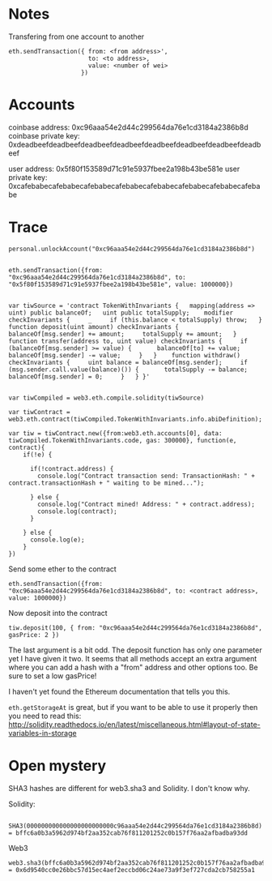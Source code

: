 # Notes


Transfering from one account to another

```
eth.sendTransaction({ from: <from address>',
                      to: <to address>,
                      value: <number of wei>
                    })
```

# Accounts

coinbase address:     0xc96aaa54e2d44c299564da76e1cd3184a2386b8d
coinbase private key: 0xdeadbeefdeadbeefdeadbeefdeadbeefdeadbeefdeadbeefdeadbeefdeadbeef

user address:         0x5f80f153589d71c91e5937fbee2a198b43be581e
user private key:     0xcafebabecafebabecafebabecafebabecafebabecafebabecafebabecafebabe

# Trace

    personal.unlockAccount("0xc96aaa54e2d44c299564da76e1cd3184a2386b8d")


    eth.sendTransaction({from: "0xc96aaa54e2d44c299564da76e1cd3184a2386b8d", to: "0x5f80f153589d71c91e5937fbee2a198b43be581e", value: 1000000})


    var tiwSource = 'contract TokenWithInvariants {   mapping(address => uint) public balanceOf;   uint public totalSupply;    modifier checkInvariants {     _     if (this.balance < totalSupply) throw;   }    function deposit(uint amount) checkInvariants {     balanceOf[msg.sender] += amount;     totalSupply += amount;   }    function transfer(address to, uint value) checkInvariants {     if (balanceOf[msg.sender] >= value) {       balanceOf[to] += value;       balanceOf[msg.sender] -= value;     }   }    function withdraw() checkInvariants {     uint balance = balanceOf[msg.sender];     if (msg.sender.call.value(balance)()) {       totalSupply -= balance;       balanceOf[msg.sender] = 0;     }   } }'


    var tiwCompiled = web3.eth.compile.solidity(tiwSource)

    var tiwContract = web3.eth.contract(tiwCompiled.TokenWithInvariants.info.abiDefinition);

    var tiw = tiwContract.new({from:web3.eth.accounts[0], data: tiwCompiled.TokenWithInvariants.code, gas: 300000}, function(e, contract){
        if(!e) {

          if(!contract.address) {
            console.log("Contract transaction send: TransactionHash: " + contract.transactionHash + " waiting to be mined...");

          } else {
            console.log("Contract mined! Address: " + contract.address);
            console.log(contract);
          }

        } else {
          console.log(e);
        }
    })


Send some ether to the contract

    eth.sendTransaction({from: "0xc96aaa54e2d44c299564da76e1cd3184a2386b8d", to: <contract address>, value: 1000000})

Now deposit into the contract

    tiw.deposit(100, { from: "0xc96aaa54e2d44c299564da76e1cd3184a2386b8d", gasPrice: 2 })

The last argument is a bit odd. The deposit function has only one parameter yet I have given it two.
It seems that all methods accept an extra argument where you can add a hash with a "from" address
and other options too. Be sure to set a low gasPrice!

I haven't yet found the Ethereum documentation that tells you this.

`eth.getStorageAt` is great, but if you want to be able to use it properly then you need to read
this: http://solidity.readthedocs.io/en/latest/miscellaneous.html#layout-of-state-variables-in-storage


# Open mystery


SHA3 hashes are different for web3.sha3 and Solidity. I don't know why.

Solidity:

     SHA3(000000000000000000000000c96aaa54e2d44c299564da76e1cd3184a2386b8d) = bffc6a0b3a5962d974bf2aa352cab76f811201252c0b157f76aa2afbadba93dd

Web3

    web3.sha3(bffc6a0b3a5962d974bf2aa352cab76f811201252c0b157f76aa2afbadba93dd) = 0x6d9540cc0e26bbc57d15ec4aef2eccbd06c24ae73a9f3ef727cda2cb758255a1